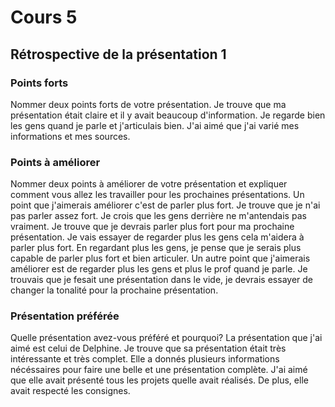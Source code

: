 # Cours 5
## Rétrospective de la présentation 1

### Points forts
Nommer deux points forts de votre présentation. 
Je trouve que ma présentation était claire et il y avait beaucoup d'information. Je regarde bien les gens quand je parle et j'articulais bien. J'ai aimé que j'ai varié mes informations et mes sources.
### Points à améliorer
Nommer deux points à améliorer de votre présentation et expliquer comment vous allez les travailler pour les prochaines présentations. 
Un point que j'aimerais améliorer c'est de parler plus fort. Je trouve que je n'ai pas parler assez fort. Je crois que les gens derrière ne m'antendais pas vraiment. Je trouve que je devrais parler plus fort pour ma prochaine présentation. Je vais essayer de regarder plus les gens cela m'aidera à parler plus fort. En regardant plus les gens, je pense que je serais plus capable de parler plus fort et bien articuler. Un autre point que j'aimerais améliorer est de regarder plus les gens et plus le prof quand je parle. Je trouvais que je fesait une présentation dans le vide, je devrais essayer de changer la tonalité pour la prochaine présentation.
### Présentation préférée
Quelle présentation avez-vous préféré et pourquoi? 
La présentation que j'ai aimé est celui de Delphine. Je trouve que sa présentation était très intéressante et très complet. Elle a donnés plusieurs informations nécéssaires pour faire une belle et une présentation complète. J'ai aimé que elle avait présenté tous les projets quelle avait réalisés. De plus, elle avait respecté les consignes.
